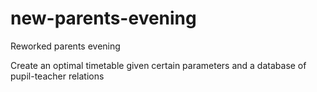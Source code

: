 # new-parents-evening
Reworked parents evening

Create an optimal timetable given certain parameters and a database of pupil-teacher relations
